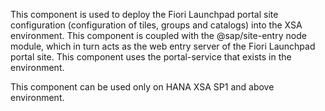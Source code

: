 This component is used to deploy the Fiori Launchpad portal site configuration (configuration of tiles, groups and catalogs) into the XSA environment. 
This component is coupled with the @sap/site-entry node module, which in turn acts as the web entry server of the Fiori Launchpad portal site. 
This component uses the portal-service that exists in the environment.

This component can be used only on HANA XSA SP1 and above environment.
